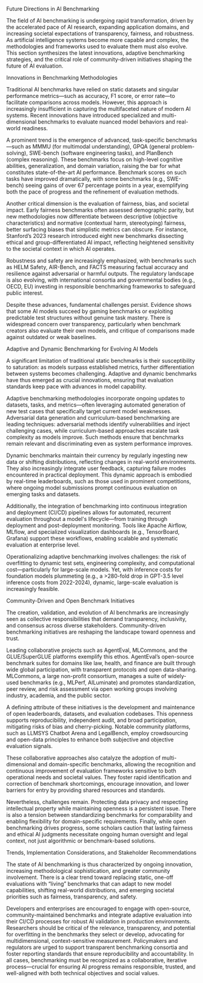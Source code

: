 Future Directions in AI Benchmarking

The field of AI benchmarking is undergoing rapid transformation, driven by the accelerated pace of AI research, expanding application domains, and increasing societal expectations of transparency, fairness, and robustness. As artificial intelligence systems become more capable and complex, the methodologies and frameworks used to evaluate them must also evolve. This section synthesizes the latest innovations, adaptive benchmarking strategies, and the critical role of community-driven initiatives shaping the future of AI evaluation.

Innovations in Benchmarking Methodologies

Traditional AI benchmarks have relied on static datasets and singular performance metrics—such as accuracy, F1 score, or error rate—to facilitate comparisons across models. However, this approach is increasingly insufficient in capturing the multifaceted nature of modern AI systems. Recent innovations have introduced specialized and multi-dimensional benchmarks to evaluate nuanced model behaviors and real-world readiness.

A prominent trend is the emergence of advanced, task-specific benchmarks—such as MMMU (for multimodal understanding), GPQA (general problem-solving), SWE-bench (software engineering tasks), and PlanBench (complex reasoning). These benchmarks focus on high-level cognitive abilities, generalization, and domain variation, raising the bar for what constitutes state-of-the-art AI performance. Benchmark scores on such tasks have improved dramatically, with some benchmarks (e.g., SWE-bench) seeing gains of over 67 percentage points in a year, exemplifying both the pace of progress and the refinement of evaluation methods.

Another critical dimension is the evaluation of fairness, bias, and societal impact. Early fairness benchmarks often assessed demographic parity, but new methodologies now differentiate between descriptive (objective characteristics) and normative (contextual harm, stereotyping) fairness, better surfacing biases that simplistic metrics can obscure. For instance, Stanford’s 2023 research introduced eight new benchmarks dissecting ethical and group-differentiated AI impact, reflecting heightened sensitivity to the societal context in which AI operates.

Robustness and safety are increasingly emphasized, with benchmarks such as HELM Safety, AIR-Bench, and FACTS measuring factual accuracy and resilience against adversarial or harmful outputs. The regulatory landscape is also evolving, with international consortia and governmental bodies (e.g., OECD, EU) investing in responsible benchmarking frameworks to safeguard public interest.

Despite these advances, fundamental challenges persist. Evidence shows that some AI models succeed by gaming benchmarks or exploiting predictable test structures without genuine task mastery. There is widespread concern over transparency, particularly when benchmark creators also evaluate their own models, and critique of comparisons made against outdated or weak baselines.

Adaptive and Dynamic Benchmarking for Evolving AI Models

A significant limitation of traditional static benchmarks is their susceptibility to saturation: as models surpass established metrics, further differentiation between systems becomes challenging. Adaptive and dynamic benchmarks have thus emerged as crucial innovations, ensuring that evaluation standards keep pace with advances in model capability.

Adaptive benchmarking methodologies incorporate ongoing updates to datasets, tasks, and metrics—often leveraging automated generation of new test cases that specifically target current model weaknesses. Adversarial data generation and curriculum-based benchmarking are leading techniques: adversarial methods identify vulnerabilities and inject challenging cases, while curriculum-based approaches escalate task complexity as models improve. Such methods ensure that benchmarks remain relevant and discriminating even as system performance improves.

Dynamic benchmarks maintain their currency by regularly ingesting new data or shifting distributions, reflecting changes in real-world environments. They also increasingly integrate user feedback, capturing failure modes encountered in practical deployment. This dynamic approach is embodied by real-time leaderboards, such as those used in prominent competitions, where ongoing model submissions prompt continuous evaluation on emerging tasks and datasets.

Additionally, the integration of benchmarking into continuous integration and deployment (CI/CD) pipelines allows for automated, recurrent evaluation throughout a model's lifecycle—from training through deployment and post-deployment monitoring. Tools like Apache Airflow, MLflow, and specialized visualization dashboards (e.g., TensorBoard, Grafana) support these workflows, enabling scalable and systematic evaluation at enterprise level.

Operationalizing adaptive benchmarking involves challenges: the risk of overfitting to dynamic test sets, engineering complexity, and computational cost—particularly for large-scale models. Yet, with inference costs for foundation models plummeting (e.g., a >280-fold drop in GPT-3.5 level inference costs from 2022-2024), dynamic, large-scale evaluation is increasingly feasible.

Community-Driven and Open Benchmark Initiatives

The creation, validation, and evolution of AI benchmarks are increasingly seen as collective responsibilities that demand transparency, inclusivity, and consensus across diverse stakeholders. Community-driven benchmarking initiatives are reshaping the landscape toward openness and trust.

Leading collaborative projects such as AgentEval, MLCommons, and the GLUE/SuperGLUE platforms exemplify this ethos. AgentEval’s open-source benchmark suites for domains like law, health, and finance are built through wide global participation, with transparent protocols and open data-sharing. MLCommons, a large non-profit consortium, manages a suite of widely-used benchmarks (e.g., MLPerf, AILuminate) and promotes standardization, peer review, and risk assessment via open working groups involving industry, academia, and the public sector.

A defining attribute of these initiatives is the development and maintenance of open leaderboards, datasets, and evaluation codebases. This openness supports reproducibility, independent audit, and broad participation, mitigating risks of bias and cherry-picking. Notable community platforms, such as LLMSYS Chatbot Arena and LegalBench, employ crowdsourcing and open-data principles to enhance both subjective and objective evaluation signals.

These collaborative approaches also catalyze the adoption of multi-dimensional and domain-specific benchmarks, allowing the recognition and continuous improvement of evaluation frameworks sensitive to both operational needs and societal values. They foster rapid identification and correction of benchmark shortcomings, encourage innovation, and lower barriers for entry by providing shared resources and standards.

Nevertheless, challenges remain. Protecting data privacy and respecting intellectual property while maintaining openness is a persistent issue. There is also a tension between standardizing benchmarks for comparability and enabling flexibility for domain-specific requirements. Finally, while open benchmarking drives progress, some scholars caution that lasting fairness and ethical AI judgments necessitate ongoing human oversight and legal context, not just algorithmic or benchmark-based solutions.

Trends, Implementation Considerations, and Stakeholder Recommendations

The state of AI benchmarking is thus characterized by ongoing innovation, increasing methodological sophistication, and greater community involvement. There is a clear trend toward replacing static, one-off evaluations with “living” benchmarks that can adapt to new model capabilities, shifting real-world distributions, and emerging societal priorities such as fairness, transparency, and safety.

Developers and enterprises are encouraged to engage with open-source, community-maintained benchmarks and integrate adaptive evaluation into their CI/CD processes for robust AI validation in production environments. Researchers should be critical of the relevance, transparency, and potential for overfitting in the benchmarks they select or develop, advocating for multidimensional, context-sensitive measurement. Policymakers and regulators are urged to support transparent benchmarking consortia and foster reporting standards that ensure reproducibility and accountability. In all cases, benchmarking must be recognized as a collaborative, iterative process—crucial for ensuring AI progress remains responsible, trusted, and well-aligned with both technical objectives and social values.
